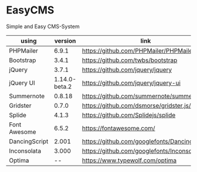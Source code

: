 # EasyCMS
Simple and Easy CMS-System

| using | version | link |
| --- | --- | --- |
| PHPMailer | 6.9.1 | https://github.com/PHPMailer/PHPMailer |
| Bootstrap | 3.4.1 | https://github.com/twbs/bootstrap |
| jQuery | 3.7.1 | https://github.com/jquery/jquery |
| jQuery UI | 1.14.0-beta.2 | https://github.com/jquery/jquery-ui |
| Summernote | 0.8.18 | https://github.com/summernote/summernote/ |
| Gridster | 0.7.0 | https://github.com/dsmorse/gridster.js/ |
| Splide | 4.1.3 | https://github.com/Splidejs/splide |
| Font Awesome | 6.5.2 | https://fontawesome.com/ |
| DancingScript | 2.001 | https://github.com/googlefonts/DancingScript |
| Inconsolata | 3.000 | https://github.com/googlefonts/Inconsolata |
| Optima | -- | https://www.typewolf.com/optima |
